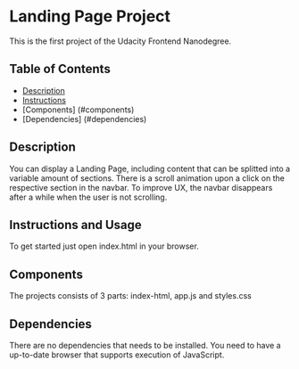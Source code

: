 # Landing Page Project
This is the first project of the Udacity Frontend Nanodegree.

## Table of Contents

* [Description](#description)
* [Instructions](#instructions-and-usage)
* [Components] (#components)
* [Dependencies] (#dependencies)

## Description
You can display a Landing Page, including content that can be splitted into a variable amount of sections. There is a scroll animation upon a click on the respective section in the navbar. To improve UX, the navbar disappears after a while when the user is not scrolling.
## Instructions and Usage
To get started just open index.html in your browser.

## Components
The projects consists of 3 parts: index-html, app.js and styles.css

## Dependencies
There are no dependencies that needs to be installed. You need to have a up-to-date browser that supports execution of JavaScript.

